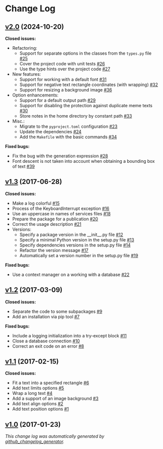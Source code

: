 # Change Log

## [v2.0](https://github.com/thewizardplusplus/white-generator/tree/v2.0) (2024-10-20)

**Closed issues:**

- Refactoring:
  - Support for separate options in the classes from the `types.py` file [\#25](https://github.com/thewizardplusplus/white-generator/issues/25)
  - Cover the project code with unit tests [\#26](https://github.com/thewizardplusplus/white-generator/issues/26)
  - Use the type hints over the project code [\#27](https://github.com/thewizardplusplus/white-generator/issues/27)
- New features:
  - Support for working with a default font [\#31](https://github.com/thewizardplusplus/white-generator/issues/31)
  - Support for negative text rectangle coordinates \(with wrapping\) [\#32](https://github.com/thewizardplusplus/white-generator/issues/32)
  - Support for resizing a background image [\#36](https://github.com/thewizardplusplus/white-generator/issues/36)
- Option enhancements:
  - Support for a default output path [\#29](https://github.com/thewizardplusplus/white-generator/issues/29)
  - Support for disabling the protection against duplicate meme texts [\#30](https://github.com/thewizardplusplus/white-generator/issues/30)
  - Store notes in the home directory by constant path [\#33](https://github.com/thewizardplusplus/white-generator/issues/33)
- Misc.:
  - Migrate to the `pyproject.toml` configuration [\#23](https://github.com/thewizardplusplus/white-generator/issues/23)
  - Update the dependencies [\#24](https://github.com/thewizardplusplus/white-generator/issues/24)
  - Add the `Makefile` with the basic commands [\#34](https://github.com/thewizardplusplus/white-generator/issues/34)

**Fixed bugs:**

- Fix the bug with the generation expression [\#28](https://github.com/thewizardplusplus/white-generator/issues/28)
- Font descent is not taken into account when obtaining a bounding box of text [\#39](https://github.com/thewizardplusplus/white-generator/issues/39)

## [v1.3](https://github.com/thewizardplusplus/white-generator/tree/v1.3) (2017-06-28)

**Closed issues:**

- Make a log colorful [\#15](https://github.com/thewizardplusplus/white-generator/issues/15)
- Process of the KeyboardInterrupt exception [\#16](https://github.com/thewizardplusplus/white-generator/issues/16)
- Use an uppercase in names of services files [\#18](https://github.com/thewizardplusplus/white-generator/issues/18)
- Prepare the package for a publication [\#20](https://github.com/thewizardplusplus/white-generator/issues/20)
- Correct the usage description [\#21](https://github.com/thewizardplusplus/white-generator/issues/21)
- Versions:
  - Specify a package version in the \_\_init\_\_.py file [\#12](https://github.com/thewizardplusplus/white-generator/issues/12)
  - Specify a minimal Python version in the setup.py file [\#13](https://github.com/thewizardplusplus/white-generator/issues/13)
  - Specify dependencies versions in the setup.py file [\#14](https://github.com/thewizardplusplus/white-generator/issues/14)
  - Refactor the version message [\#17](https://github.com/thewizardplusplus/white-generator/issues/17)
  - Automatically set a version number in the setup.py file [\#19](https://github.com/thewizardplusplus/white-generator/issues/19)

**Fixed bugs:**

- Use a context manager on a working with a database [\#22](https://github.com/thewizardplusplus/white-generator/issues/22)

## [v1.2](https://github.com/thewizardplusplus/white-generator/tree/v1.2) (2017-03-09)

**Closed issues:**

- Separate the code to some subpackages [\#9](https://github.com/thewizardplusplus/white-generator/issues/9)
- Add an installation via pip tool [\#7](https://github.com/thewizardplusplus/white-generator/issues/7)

**Fixed bugs:**

- Include a logging initialization into a try-except block [\#11](https://github.com/thewizardplusplus/white-generator/issues/11)
- Close a database connection [\#10](https://github.com/thewizardplusplus/white-generator/issues/10)
- Correct an exit code on an error [\#8](https://github.com/thewizardplusplus/white-generator/issues/8)

## [v1.1](https://github.com/thewizardplusplus/white-generator/tree/v1.1) (2017-02-15)

**Closed issues:**

- Fit a text into a specified rectangle [\#6](https://github.com/thewizardplusplus/white-generator/issues/6)
- Add text limits options [\#5](https://github.com/thewizardplusplus/white-generator/issues/5)
- Wrap a long text [\#4](https://github.com/thewizardplusplus/white-generator/issues/4)
- Add a support of an image background [\#3](https://github.com/thewizardplusplus/white-generator/issues/3)
- Add text align options [\#2](https://github.com/thewizardplusplus/white-generator/issues/2)
- Add text position options [\#1](https://github.com/thewizardplusplus/white-generator/issues/1)

## [v1.0](https://github.com/thewizardplusplus/white-generator/tree/v1.0) (2017-01-23)

_This change log was automatically generated by [github_changelog_generator](https://github.com/github-changelog-generator/github-changelog-generator)._
